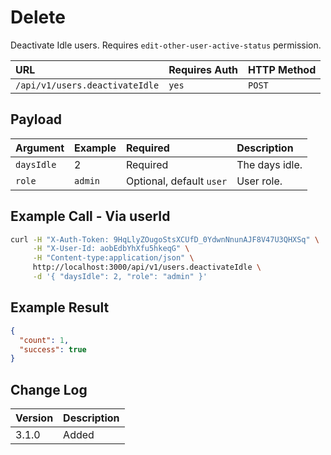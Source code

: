 # Delete

Deactivate Idle users. Requires `edit-other-user-active-status` permission.

| URL | Requires Auth | HTTP Method |
| :--- | :--- | :--- |
| `/api/v1/users.deactivateIdle` | `yes` | `POST` |

## Payload

| Argument | Example | Required | Description |
| :--- | :--- | :--- | :--- |
| `daysIdle` | 2 | Required | The days idle. |
| `role` | `admin` | Optional, default `user` | User role. |

## Example Call - Via userId

```bash
curl -H "X-Auth-Token: 9HqLlyZOugoStsXCUfD_0YdwnNnunAJF8V47U3QHXSq" \
     -H "X-User-Id: aobEdbYhXfu5hkeqG" \
     -H "Content-type:application/json" \
     http://localhost:3000/api/v1/users.deactivateIdle \
     -d '{ "daysIdle": 2, "role": "admin" }'
```

## Example Result

```json
{
  "count": 1,
  "success": true
}
```

## Change Log

| Version | Description |
| :--- | :--- |
| 3.1.0 | Added |
